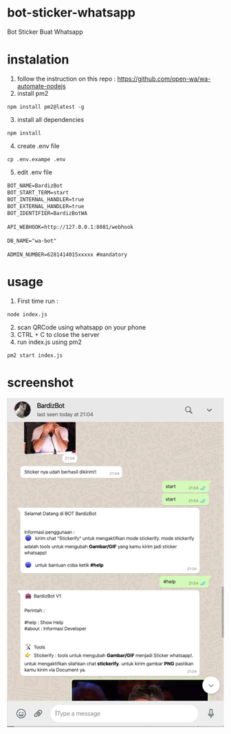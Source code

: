 
# bot-sticker-whatsapp
Bot Sticker Buat Whatsapp

# instalation
1. follow the instruction on this repo : https://github.com/open-wa/wa-automate-nodejs
2. install pm2
```
npm install pm2@latest -g
```
3. install all dependencies
```
npm install
```
4. create .env file
```
cp .env.exampe .env
```
5. edit .env file
```
BOT_NAME=BardizBot
BOT_START_TERM=start
BOT_INTERNAL_HANDLER=true
BOT_EXTERNAL_HANDLER=true
BOT_IDENTIFIER=BardizBotWA

API_WEBHOOK=http://127.0.0.1:8081/webhook

DB_NAME="wa-bot"

ADMIN_NUMBER=6281414015xxxxx #mandatory
``` 


# usage 
1. First time run :
```
node index.js
```
2. scan QRCode using whatsapp on your phone
3. CTRL + C to close the server
4. run index.js using pm2
```
pm2 start index.js
```

# screenshot
![screenshot](./ss.png)